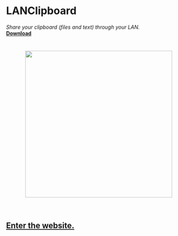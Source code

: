 # LANClipboard
_Share your clipboard (files and text) through your LAN._<br>
**[Download](https://github.com/jlxip/LANClipboard/releases)**


<h1 align='center'><img width='400' src='http://i.imgur.com/1abS9lu.png'><br><br></h1>

## [Enter the website.](http://lanclipboard.com)